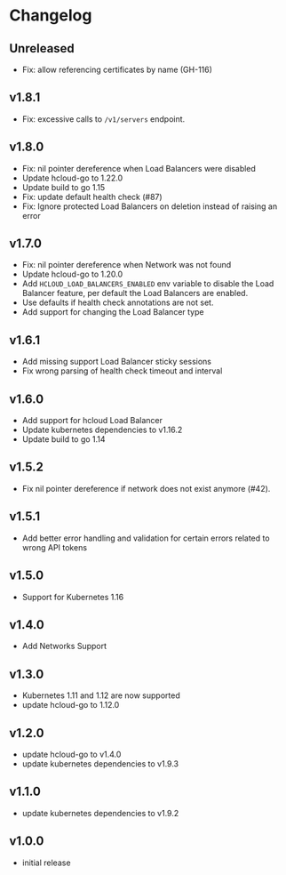 Changelog
=========

Unreleased
----------

* Fix: allow referencing certificates by name (GH-116)

v1.8.1
------

* Fix: excessive calls to `/v1/servers` endpoint.

v1.8.0
------
* Fix: nil pointer dereference when Load Balancers were disabled
* Update hcloud-go to 1.22.0
* Update build to go 1.15
* Fix: update default health check (#87)
* Fix: Ignore protected Load Balancers on deletion instead of raising an error

v1.7.0
------

* Fix: nil pointer dereference when Network was not found
* Update hcloud-go to 1.20.0
* Add `HCLOUD_LOAD_BALANCERS_ENABLED` env variable to disable the Load
  Balancer feature, per default the Load Balancers are enabled.
* Use defaults if health check annotations are not set.
* Add support for changing the Load Balancer type

v1.6.1
------

* Add missing support Load Balancer sticky sessions
* Fix wrong parsing of health check timeout and interval

v1.6.0
------

* Add support for hcloud Load Balancer
* Update kubernetes dependencies to v1.16.2
* Update build to go 1.14

v1.5.2
------

* Fix nil pointer dereference if network does not exist anymore (#42).

v1.5.1
------

* Add better error handling and validation for certain errors related to wrong API tokens

v1.5.0
------

* Support for Kubernetes 1.16

v1.4.0
------

* Add Networks Support

v1.3.0
------

* Kubernetes 1.11 and 1.12 are now supported
* update hcloud-go to 1.12.0

v1.2.0
------

* update hcloud-go to v1.4.0
* update kubernetes dependencies to v1.9.3

v1.1.0
------

* update kubernetes dependencies to v1.9.2

v1.0.0
------

* initial release
